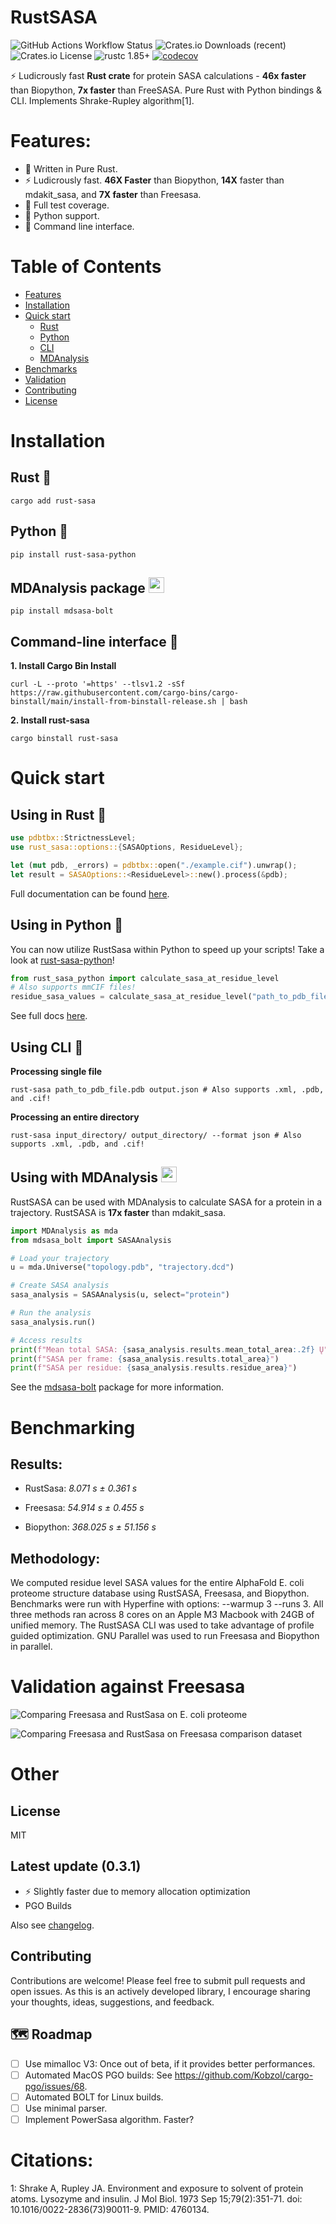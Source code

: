 # RustSASA
![GitHub Actions Workflow Status](https://img.shields.io/github/actions/workflow/status/maxall41/RustSASA/rust.yml)
![Crates.io Downloads (recent)](https://img.shields.io/crates/dr/rust-sasa)
![Crates.io License](https://img.shields.io/crates/l/rust-sasa)
![rustc 1.85+](https://img.shields.io/badge/msrv-rustc_1.85+-red.svg)
[![codecov](https://codecov.io/github/maxall41/rustsasa/graph/badge.svg?token=SHM6RRMKSL)](https://codecov.io/github/maxall41/rustsasa)

⚡ Ludicrously fast **Rust crate** for protein SASA calculations - **46x faster** than Biopython, **7x faster** than FreeSASA. Pure Rust with Python bindings & CLI. Implements Shrake-Rupley algorithm[1].

# Features:
- 🦀 Written in Pure Rust.
- ⚡️ Ludicrously fast. **46X Faster** than Biopython, **14X** faster than mdakit_sasa, and **7X faster** than Freesasa.
- 🧪 Full test coverage.
- 🐍 Python support.
- 🤖 Command line interface.

# Table of Contents
- [Features](#features)
- [Installation](#installation)
- [Quick start](#quick-start)
  - [Rust](#using-in-rust-)
  - [Python](#using-in-python-)
  - [CLI](#using-cli-)
  - [MDAnalysis](#using-with-mdanalysis)
- [Benchmarks](#benchmarking)
- [Validation](#validation-against-freesasa)
- [Contributing](#contributing)
- [License](#license)

# Installation

## Rust 🦀

```
cargo add rust-sasa
```

## Python 🐍
```
pip install rust-sasa-python
```

## MDAnalysis package <img src="https://github.com/maxall41/RustSASA/blob/radical/imgs/mdanalysis-logo.png" width="25" height="25">

```
pip install mdsasa-bolt
```

## Command-line interface 🤖

**1. Install Cargo Bin Install**

```
curl -L --proto '=https' --tlsv1.2 -sSf https://raw.githubusercontent.com/cargo-bins/cargo-binstall/main/install-from-binstall-release.sh | bash
```

**2. Install rust-sasa**

```
cargo binstall rust-sasa
```

# Quick start

## Using in Rust 🦀

```rust
use pdbtbx::StrictnessLevel;
use rust_sasa::options::{SASAOptions, ResidueLevel};

let (mut pdb, _errors) = pdbtbx::open("./example.cif").unwrap();
let result = SASAOptions::<ResidueLevel>::new().process(&pdb);

```
Full documentation can be found [here](https://docs.rs/rust-sasa/latest/rust_sasa/).

## Using in Python 🐍

You can now utilize RustSasa within Python to speed up your scripts! Take a look at [rust-sasa-python](https://github.com/maxall41/rust-sasa-python)!

```python
from rust_sasa_python import calculate_sasa_at_residue_level
# Also supports mmCIF files!
residue_sasa_values = calculate_sasa_at_residue_level("path_to_pdb_file.pdb")
```

See full docs [here](https://github.com/maxall41/rust-sasa-python/blob/main/DOCS.md).

## Using CLI 🤖

**Processing single file**

```
rust-sasa path_to_pdb_file.pdb output.json # Also supports .xml, .pdb, and .cif!
```

**Processing an entire directory**

```
rust-sasa input_directory/ output_directory/ --format json # Also supports .xml, .pdb, and .cif!
```

## Using with MDAnalysis <img src="https://github.com/maxall41/RustSASA/blob/radical/imgs/mdanalysis-logo.png" width="25" height="25">

RustSASA can be used with MDAnalysis to calculate SASA for a protein in a trajectory. RustSASA is **17x faster** than mdakit_sasa.

```python
import MDAnalysis as mda
from mdsasa_bolt import SASAAnalysis

# Load your trajectory
u = mda.Universe("topology.pdb", "trajectory.dcd")

# Create SASA analysis
sasa_analysis = SASAAnalysis(u, select="protein")

# Run the analysis
sasa_analysis.run()

# Access results
print(f"Mean total SASA: {sasa_analysis.results.mean_total_area:.2f} Ų")
print(f"SASA per frame: {sasa_analysis.results.total_area}")
print(f"SASA per residue: {sasa_analysis.results.residue_area}")
```

See the [mdsasa-bolt](https://github.com/maxall41/mdsasa-bolt) package for more information.

# Benchmarking

## Results:

- RustSasa: *8.071 s ±  0.361 s*

- Freesasa: *54.914 s ±  0.455 s*

- Biopython: *368.025 s ± 51.156 s*

## Methodology:

We computed residue level SASA values for the entire AlphaFold E. coli proteome structure database using RustSASA, Freesasa, and Biopython. Benchmarks were run with Hyperfine with options: --warmup 3 --runs 3. All three methods ran across 8 cores on an Apple M3 Macbook with 24GB of unified memory. The RustSASA CLI was used to take advantage of profile guided optimization. GNU Parallel was used to run Freesasa and Biopython in parallel.


# Validation against Freesasa

![Comparing Freesasa and RustSasa on E. coli proteome](https://github.com/maxall41/RustSASA/blob/main/imgs/sasa_chain_comparison_E_coli.svg)


![Comparing Freesasa and RustSasa on Freesasa comparison dataset](https://github.com/maxall41/RustSASA/blob/main/imgs/sasa_chain_comparison_freesasa_ds.svg)

# Other

## License
MIT

## Latest update (0.3.1)

- ⚡️ Slightly faster due to memory allocation optimization
- PGO Builds

Also see [changelog](https://github.com/maxall41/rustsasa/blob/master/CHANGELOG.md).

## Contributing

Contributions are welcome! Please feel free to submit pull requests and open issues. As this is an actively developed library, I encourage sharing your thoughts, ideas, suggestions, and feedback.

## 🗺️ Roadmap

- [ ] Use mimalloc V3: Once out of beta, if it provides better performances.
- [ ] Automated MacOS PGO builds: See https://github.com/Kobzol/cargo-pgo/issues/68.
- [ ] Automated BOLT for Linux builds.
- [ ] Use minimal parser.
- [ ] Implement PowerSasa algorithm. Faster?

# Citations:

1: Shrake A, Rupley JA. Environment and exposure to solvent of protein atoms. Lysozyme and insulin. J Mol Biol. 1973 Sep 15;79(2):351-71. doi: 10.1016/0022-2836(73)90011-9. PMID: 4760134.
